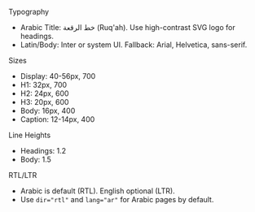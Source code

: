 Typography

- Arabic Title: خط الرقعة (Ruq'ah). Use high-contrast SVG logo for headings.
- Latin/Body: Inter or system UI. Fallback: Arial, Helvetica, sans-serif.

Sizes

- Display: 40-56px, 700
- H1: 32px, 700
- H2: 24px, 600
- H3: 20px, 600
- Body: 16px, 400
- Caption: 12-14px, 400

Line Heights

- Headings: 1.2
- Body: 1.5

RTL/LTR

- Arabic is default (RTL). English optional (LTR).
- Use `dir="rtl"` and `lang="ar"` for Arabic pages by default.
